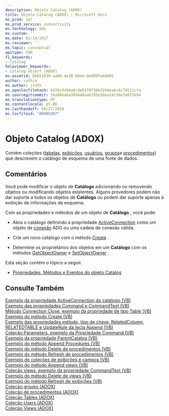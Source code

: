```yaml
---
description: Objeto Catalog (ADOX)
title: Objeto Catalog (ADOX) | Microsoft Docs
ms.prod: sql
ms.prod_service: connectivity
ms.technology: ado
ms.custom: ''
ms.date: 01/19/2017
ms.reviewer: ''
ms.topic: conceptual
apitype: COM
f1_keywords:
- Catalog
helpviewer_keywords:
- Catalog object [ADOX]
ms.assetid: bb651639-a488-4e38-b6de-0ed99fa4dd92
author: rothja
ms.author: jroth
ms.openlocfilehash: 8329c4a94a6c9e01f0730b3244eabc6c74511cfa
ms.sourcegitcommit: 18a98ea6a30d448aa6195e10ea2413be7e837e94
ms.translationtype: MT
ms.contentlocale: pt-BR
ms.lasthandoff: 08/27/2020
ms.locfileid: "88985307"
---
```

# <a name="catalog-object-adox"></a>Objeto Catalog (ADOX)
Contém coleções ([tabelas](./tables-collection-adox.md), [exibições](./views-collection-adox.md), [usuários](./users-collection-adox.md), [grupos](./groups-collection-adox.md)e [procedimentos](./procedures-collection-adox.md)) que descrevem o catálogo de esquema de uma fonte de dados.  
  
## <a name="remarks"></a>Comentários  
 Você pode modificar o objeto de **Catálogo** adicionando ou removendo objetos ou modificando objetos existentes. Alguns provedores podem não dar suporte a todos os objetos de **Catálogo** ou podem dar suporte apenas à exibição de informações de esquema.  
  
 Com as propriedades e métodos de um objeto de **Catálogo** , você pode:  
  
-   Abra o catálogo definindo a propriedade [ActiveConnection](./activeconnection-property-adox.md) como um objeto de [conexão](../ado-api/connection-object-ado.md) ADO ou uma cadeia de conexão válida.  
  
-   Crie um novo catálogo com o método [Create](./create-method-adox.md) .  
  
-   Determine os proprietários dos objetos em um **Catálogo** com os métodos [GetObjectOwner](./getobjectowner-method-adox.md) e [SetObjectOwner](./setobjectowner-method.md) .  
  
 Esta seção contém o tópico a seguir.  
  
-   [Propriedades, Métodos e Eventos do objeto Catalog](./catalog-object-properties-methods-and-events.md)  
  
## <a name="see-also"></a>Consulte Também  
 [Exemplo da propriedade ActiveConnection do catálogo (VB)](./catalog-activeconnection-property-example-vb.md)   
 [Exemplo das propriedades Command e CommandText (VB)](./command-and-commandtext-properties-example-vb.md)   
 [Método Connection Close, exemplo da propriedade de tipo Table (VB)](./connection-close-method-table-type-property-example-vb.md)   
 [Exemplo do método Create (VB)](./create-method-example-vb.md)   
 [Exemplo das propriedades método, tipo de chave, RelatedColumn, RELATEDTABLE e UpdateRule da tecla Append (VB)](./keys-append-method-key-type-relatedcolumn-relatedtable-example-vb.md)   
 [Coleção Parameters, exemplo da Propriedade Command (VB)](./parameters-collection-command-property-example-vb.md)   
 [Exemplo da propriedade ParentCatalog (VB)](./parentcatalog-property-example-vb.md)   
 [Exemplo do método Append Procedures (VB)](./procedures-append-method-example-vb.md)   
 [Exemplo do método Delete de procedimentos (VB)](./procedures-delete-method-example-vb.md)   
 [Exemplo do método Refresh de procedimentos (VB)](./procedures-refresh-method-example-vb.md)   
 [Exemplo de coleções de exibições e campos (VB)](./views-and-fields-collections-example-vb.md)   
 [Exemplo do método Append views (VB)](./views-append-method-example-vb.md)   
 [Coleção views, exemplo da propriedade CommandText (VB)](./views-collection-commandtext-property-example-vb.md)   
 [Exemplo do método Delete de views (VB)](./views-delete-method-example-vb.md)   
 [Exemplo do método Refresh de exibições (VB)](./views-refresh-method-example-vb.md)   
 [Coleção groups (ADOX)](./groups-collection-adox.md)   
 [Coleção de procedimentos (ADOX)](./procedures-collection-adox.md)   
 [Coleção Tables (ADOX)](./tables-collection-adox.md)   
 [Coleção Users (ADOX)](./users-collection-adox.md)   
 [Coleção Views (ADOX)](./views-collection-adox.md)
